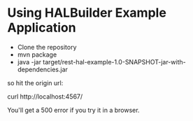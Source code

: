 Using HALBuilder Example Application
====================================

* Clone the repository 
* mvn package
* java -jar target/rest-hal-example-1.0-SNAPSHOT-jar-with-dependencies.jar

so hit the origin url:

curl http://localhost:4567/

You'll get a 500 error if you try it in a browser.

